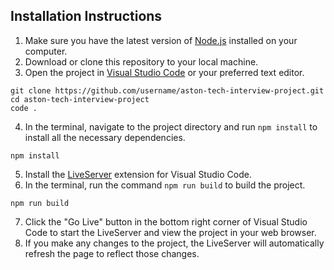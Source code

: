 ## Installation Instructions

1. Make sure you have the latest version of [Node.js](https://nodejs.org/en/) installed on your computer.
2. Download or clone this repository to your local machine.
3. Open the project in [Visual Studio Code](https://code.visualstudio.com/) or your preferred text editor.

```
git clone https://github.com/username/aston-tech-interview-project.git
cd aston-tech-interview-project
code .
```

4. In the terminal, navigate to the project directory and run `npm install` to install all the necessary dependencies.

```
npm install
```

5. Install the [LiveServer](https://marketplace.visualstudio.com/items?itemName=ritwickdey.LiveServer) extension for Visual Studio Code.
6. In the terminal, run the command `npm run build` to build the project.

```
npm run build
```

7. Click the "Go Live" button in the bottom right corner of Visual Studio Code to start the LiveServer and view the project in your web browser.
8. If you make any changes to the project, the LiveServer will automatically refresh the page to reflect those changes.
